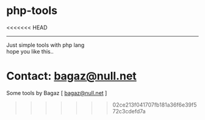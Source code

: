 # php-tools
<<<<<<< HEAD

* * *

Just simple tools with php lang  
hope you like this..  

Contact: bagaz@null.net
=======
Some tools by Bagaz [ bagaz@null.net ] 
>>>>>>> 02ce213f041707fb181a36f6e39f572c3cdefd7a
